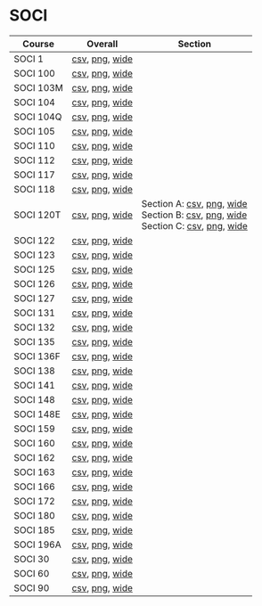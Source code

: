 # SOCI

| Course | Overall | Section |
| ------ | ------- | ------- |
| SOCI 1 | [csv](https://github.com/UCSD-Historical-Enrollment-Data/2023Fall/blob/main/overall/SOCI%201.csv), [png](https://raw.githubusercontent.com/UCSD-Historical-Enrollment-Data/2023Fall/main/plot_overall/SOCI%201.png), [wide](https://raw.githubusercontent.com/UCSD-Historical-Enrollment-Data/2023Fall/main/plot_overall_wide/SOCI%201.png) |  |
| SOCI 100 | [csv](https://github.com/UCSD-Historical-Enrollment-Data/2023Fall/blob/main/overall/SOCI%20100.csv), [png](https://raw.githubusercontent.com/UCSD-Historical-Enrollment-Data/2023Fall/main/plot_overall/SOCI%20100.png), [wide](https://raw.githubusercontent.com/UCSD-Historical-Enrollment-Data/2023Fall/main/plot_overall_wide/SOCI%20100.png) |  |
| SOCI 103M | [csv](https://github.com/UCSD-Historical-Enrollment-Data/2023Fall/blob/main/overall/SOCI%20103M.csv), [png](https://raw.githubusercontent.com/UCSD-Historical-Enrollment-Data/2023Fall/main/plot_overall/SOCI%20103M.png), [wide](https://raw.githubusercontent.com/UCSD-Historical-Enrollment-Data/2023Fall/main/plot_overall_wide/SOCI%20103M.png) |  |
| SOCI 104 | [csv](https://github.com/UCSD-Historical-Enrollment-Data/2023Fall/blob/main/overall/SOCI%20104.csv), [png](https://raw.githubusercontent.com/UCSD-Historical-Enrollment-Data/2023Fall/main/plot_overall/SOCI%20104.png), [wide](https://raw.githubusercontent.com/UCSD-Historical-Enrollment-Data/2023Fall/main/plot_overall_wide/SOCI%20104.png) |  |
| SOCI 104Q | [csv](https://github.com/UCSD-Historical-Enrollment-Data/2023Fall/blob/main/overall/SOCI%20104Q.csv), [png](https://raw.githubusercontent.com/UCSD-Historical-Enrollment-Data/2023Fall/main/plot_overall/SOCI%20104Q.png), [wide](https://raw.githubusercontent.com/UCSD-Historical-Enrollment-Data/2023Fall/main/plot_overall_wide/SOCI%20104Q.png) |  |
| SOCI 105 | [csv](https://github.com/UCSD-Historical-Enrollment-Data/2023Fall/blob/main/overall/SOCI%20105.csv), [png](https://raw.githubusercontent.com/UCSD-Historical-Enrollment-Data/2023Fall/main/plot_overall/SOCI%20105.png), [wide](https://raw.githubusercontent.com/UCSD-Historical-Enrollment-Data/2023Fall/main/plot_overall_wide/SOCI%20105.png) |  |
| SOCI 110 | [csv](https://github.com/UCSD-Historical-Enrollment-Data/2023Fall/blob/main/overall/SOCI%20110.csv), [png](https://raw.githubusercontent.com/UCSD-Historical-Enrollment-Data/2023Fall/main/plot_overall/SOCI%20110.png), [wide](https://raw.githubusercontent.com/UCSD-Historical-Enrollment-Data/2023Fall/main/plot_overall_wide/SOCI%20110.png) |  |
| SOCI 112 | [csv](https://github.com/UCSD-Historical-Enrollment-Data/2023Fall/blob/main/overall/SOCI%20112.csv), [png](https://raw.githubusercontent.com/UCSD-Historical-Enrollment-Data/2023Fall/main/plot_overall/SOCI%20112.png), [wide](https://raw.githubusercontent.com/UCSD-Historical-Enrollment-Data/2023Fall/main/plot_overall_wide/SOCI%20112.png) |  |
| SOCI 117 | [csv](https://github.com/UCSD-Historical-Enrollment-Data/2023Fall/blob/main/overall/SOCI%20117.csv), [png](https://raw.githubusercontent.com/UCSD-Historical-Enrollment-Data/2023Fall/main/plot_overall/SOCI%20117.png), [wide](https://raw.githubusercontent.com/UCSD-Historical-Enrollment-Data/2023Fall/main/plot_overall_wide/SOCI%20117.png) |  |
| SOCI 118 | [csv](https://github.com/UCSD-Historical-Enrollment-Data/2023Fall/blob/main/overall/SOCI%20118.csv), [png](https://raw.githubusercontent.com/UCSD-Historical-Enrollment-Data/2023Fall/main/plot_overall/SOCI%20118.png), [wide](https://raw.githubusercontent.com/UCSD-Historical-Enrollment-Data/2023Fall/main/plot_overall_wide/SOCI%20118.png) |  |
| SOCI 120T | [csv](https://github.com/UCSD-Historical-Enrollment-Data/2023Fall/blob/main/overall/SOCI%20120T.csv), [png](https://raw.githubusercontent.com/UCSD-Historical-Enrollment-Data/2023Fall/main/plot_overall/SOCI%20120T.png), [wide](https://raw.githubusercontent.com/UCSD-Historical-Enrollment-Data/2023Fall/main/plot_overall_wide/SOCI%20120T.png) | Section A: [csv](https://github.com/UCSD-Historical-Enrollment-Data/2023Fall/blob/main/section/SOCI%20120T_A.csv), [png](https://raw.githubusercontent.com/UCSD-Historical-Enrollment-Data/2023Fall/main/plot_section/SOCI%20120T_A.png), [wide](https://raw.githubusercontent.com/UCSD-Historical-Enrollment-Data/2023Fall/main/plot_section_wide/SOCI%20120T_A.png)<br>Section B: [csv](https://github.com/UCSD-Historical-Enrollment-Data/2023Fall/blob/main/section/SOCI%20120T_B.csv), [png](https://raw.githubusercontent.com/UCSD-Historical-Enrollment-Data/2023Fall/main/plot_section/SOCI%20120T_B.png), [wide](https://raw.githubusercontent.com/UCSD-Historical-Enrollment-Data/2023Fall/main/plot_section_wide/SOCI%20120T_B.png)<br>Section C: [csv](https://github.com/UCSD-Historical-Enrollment-Data/2023Fall/blob/main/section/SOCI%20120T_C.csv), [png](https://raw.githubusercontent.com/UCSD-Historical-Enrollment-Data/2023Fall/main/plot_section/SOCI%20120T_C.png), [wide](https://raw.githubusercontent.com/UCSD-Historical-Enrollment-Data/2023Fall/main/plot_section_wide/SOCI%20120T_C.png) |
| SOCI 122 | [csv](https://github.com/UCSD-Historical-Enrollment-Data/2023Fall/blob/main/overall/SOCI%20122.csv), [png](https://raw.githubusercontent.com/UCSD-Historical-Enrollment-Data/2023Fall/main/plot_overall/SOCI%20122.png), [wide](https://raw.githubusercontent.com/UCSD-Historical-Enrollment-Data/2023Fall/main/plot_overall_wide/SOCI%20122.png) |  |
| SOCI 123 | [csv](https://github.com/UCSD-Historical-Enrollment-Data/2023Fall/blob/main/overall/SOCI%20123.csv), [png](https://raw.githubusercontent.com/UCSD-Historical-Enrollment-Data/2023Fall/main/plot_overall/SOCI%20123.png), [wide](https://raw.githubusercontent.com/UCSD-Historical-Enrollment-Data/2023Fall/main/plot_overall_wide/SOCI%20123.png) |  |
| SOCI 125 | [csv](https://github.com/UCSD-Historical-Enrollment-Data/2023Fall/blob/main/overall/SOCI%20125.csv), [png](https://raw.githubusercontent.com/UCSD-Historical-Enrollment-Data/2023Fall/main/plot_overall/SOCI%20125.png), [wide](https://raw.githubusercontent.com/UCSD-Historical-Enrollment-Data/2023Fall/main/plot_overall_wide/SOCI%20125.png) |  |
| SOCI 126 | [csv](https://github.com/UCSD-Historical-Enrollment-Data/2023Fall/blob/main/overall/SOCI%20126.csv), [png](https://raw.githubusercontent.com/UCSD-Historical-Enrollment-Data/2023Fall/main/plot_overall/SOCI%20126.png), [wide](https://raw.githubusercontent.com/UCSD-Historical-Enrollment-Data/2023Fall/main/plot_overall_wide/SOCI%20126.png) |  |
| SOCI 127 | [csv](https://github.com/UCSD-Historical-Enrollment-Data/2023Fall/blob/main/overall/SOCI%20127.csv), [png](https://raw.githubusercontent.com/UCSD-Historical-Enrollment-Data/2023Fall/main/plot_overall/SOCI%20127.png), [wide](https://raw.githubusercontent.com/UCSD-Historical-Enrollment-Data/2023Fall/main/plot_overall_wide/SOCI%20127.png) |  |
| SOCI 131 | [csv](https://github.com/UCSD-Historical-Enrollment-Data/2023Fall/blob/main/overall/SOCI%20131.csv), [png](https://raw.githubusercontent.com/UCSD-Historical-Enrollment-Data/2023Fall/main/plot_overall/SOCI%20131.png), [wide](https://raw.githubusercontent.com/UCSD-Historical-Enrollment-Data/2023Fall/main/plot_overall_wide/SOCI%20131.png) |  |
| SOCI 132 | [csv](https://github.com/UCSD-Historical-Enrollment-Data/2023Fall/blob/main/overall/SOCI%20132.csv), [png](https://raw.githubusercontent.com/UCSD-Historical-Enrollment-Data/2023Fall/main/plot_overall/SOCI%20132.png), [wide](https://raw.githubusercontent.com/UCSD-Historical-Enrollment-Data/2023Fall/main/plot_overall_wide/SOCI%20132.png) |  |
| SOCI 135 | [csv](https://github.com/UCSD-Historical-Enrollment-Data/2023Fall/blob/main/overall/SOCI%20135.csv), [png](https://raw.githubusercontent.com/UCSD-Historical-Enrollment-Data/2023Fall/main/plot_overall/SOCI%20135.png), [wide](https://raw.githubusercontent.com/UCSD-Historical-Enrollment-Data/2023Fall/main/plot_overall_wide/SOCI%20135.png) |  |
| SOCI 136F | [csv](https://github.com/UCSD-Historical-Enrollment-Data/2023Fall/blob/main/overall/SOCI%20136F.csv), [png](https://raw.githubusercontent.com/UCSD-Historical-Enrollment-Data/2023Fall/main/plot_overall/SOCI%20136F.png), [wide](https://raw.githubusercontent.com/UCSD-Historical-Enrollment-Data/2023Fall/main/plot_overall_wide/SOCI%20136F.png) |  |
| SOCI 138 | [csv](https://github.com/UCSD-Historical-Enrollment-Data/2023Fall/blob/main/overall/SOCI%20138.csv), [png](https://raw.githubusercontent.com/UCSD-Historical-Enrollment-Data/2023Fall/main/plot_overall/SOCI%20138.png), [wide](https://raw.githubusercontent.com/UCSD-Historical-Enrollment-Data/2023Fall/main/plot_overall_wide/SOCI%20138.png) |  |
| SOCI 141 | [csv](https://github.com/UCSD-Historical-Enrollment-Data/2023Fall/blob/main/overall/SOCI%20141.csv), [png](https://raw.githubusercontent.com/UCSD-Historical-Enrollment-Data/2023Fall/main/plot_overall/SOCI%20141.png), [wide](https://raw.githubusercontent.com/UCSD-Historical-Enrollment-Data/2023Fall/main/plot_overall_wide/SOCI%20141.png) |  |
| SOCI 148 | [csv](https://github.com/UCSD-Historical-Enrollment-Data/2023Fall/blob/main/overall/SOCI%20148.csv), [png](https://raw.githubusercontent.com/UCSD-Historical-Enrollment-Data/2023Fall/main/plot_overall/SOCI%20148.png), [wide](https://raw.githubusercontent.com/UCSD-Historical-Enrollment-Data/2023Fall/main/plot_overall_wide/SOCI%20148.png) |  |
| SOCI 148E | [csv](https://github.com/UCSD-Historical-Enrollment-Data/2023Fall/blob/main/overall/SOCI%20148E.csv), [png](https://raw.githubusercontent.com/UCSD-Historical-Enrollment-Data/2023Fall/main/plot_overall/SOCI%20148E.png), [wide](https://raw.githubusercontent.com/UCSD-Historical-Enrollment-Data/2023Fall/main/plot_overall_wide/SOCI%20148E.png) |  |
| SOCI 159 | [csv](https://github.com/UCSD-Historical-Enrollment-Data/2023Fall/blob/main/overall/SOCI%20159.csv), [png](https://raw.githubusercontent.com/UCSD-Historical-Enrollment-Data/2023Fall/main/plot_overall/SOCI%20159.png), [wide](https://raw.githubusercontent.com/UCSD-Historical-Enrollment-Data/2023Fall/main/plot_overall_wide/SOCI%20159.png) |  |
| SOCI 160 | [csv](https://github.com/UCSD-Historical-Enrollment-Data/2023Fall/blob/main/overall/SOCI%20160.csv), [png](https://raw.githubusercontent.com/UCSD-Historical-Enrollment-Data/2023Fall/main/plot_overall/SOCI%20160.png), [wide](https://raw.githubusercontent.com/UCSD-Historical-Enrollment-Data/2023Fall/main/plot_overall_wide/SOCI%20160.png) |  |
| SOCI 162 | [csv](https://github.com/UCSD-Historical-Enrollment-Data/2023Fall/blob/main/overall/SOCI%20162.csv), [png](https://raw.githubusercontent.com/UCSD-Historical-Enrollment-Data/2023Fall/main/plot_overall/SOCI%20162.png), [wide](https://raw.githubusercontent.com/UCSD-Historical-Enrollment-Data/2023Fall/main/plot_overall_wide/SOCI%20162.png) |  |
| SOCI 163 | [csv](https://github.com/UCSD-Historical-Enrollment-Data/2023Fall/blob/main/overall/SOCI%20163.csv), [png](https://raw.githubusercontent.com/UCSD-Historical-Enrollment-Data/2023Fall/main/plot_overall/SOCI%20163.png), [wide](https://raw.githubusercontent.com/UCSD-Historical-Enrollment-Data/2023Fall/main/plot_overall_wide/SOCI%20163.png) |  |
| SOCI 166 | [csv](https://github.com/UCSD-Historical-Enrollment-Data/2023Fall/blob/main/overall/SOCI%20166.csv), [png](https://raw.githubusercontent.com/UCSD-Historical-Enrollment-Data/2023Fall/main/plot_overall/SOCI%20166.png), [wide](https://raw.githubusercontent.com/UCSD-Historical-Enrollment-Data/2023Fall/main/plot_overall_wide/SOCI%20166.png) |  |
| SOCI 172 | [csv](https://github.com/UCSD-Historical-Enrollment-Data/2023Fall/blob/main/overall/SOCI%20172.csv), [png](https://raw.githubusercontent.com/UCSD-Historical-Enrollment-Data/2023Fall/main/plot_overall/SOCI%20172.png), [wide](https://raw.githubusercontent.com/UCSD-Historical-Enrollment-Data/2023Fall/main/plot_overall_wide/SOCI%20172.png) |  |
| SOCI 180 | [csv](https://github.com/UCSD-Historical-Enrollment-Data/2023Fall/blob/main/overall/SOCI%20180.csv), [png](https://raw.githubusercontent.com/UCSD-Historical-Enrollment-Data/2023Fall/main/plot_overall/SOCI%20180.png), [wide](https://raw.githubusercontent.com/UCSD-Historical-Enrollment-Data/2023Fall/main/plot_overall_wide/SOCI%20180.png) |  |
| SOCI 185 | [csv](https://github.com/UCSD-Historical-Enrollment-Data/2023Fall/blob/main/overall/SOCI%20185.csv), [png](https://raw.githubusercontent.com/UCSD-Historical-Enrollment-Data/2023Fall/main/plot_overall/SOCI%20185.png), [wide](https://raw.githubusercontent.com/UCSD-Historical-Enrollment-Data/2023Fall/main/plot_overall_wide/SOCI%20185.png) |  |
| SOCI 196A | [csv](https://github.com/UCSD-Historical-Enrollment-Data/2023Fall/blob/main/overall/SOCI%20196A.csv), [png](https://raw.githubusercontent.com/UCSD-Historical-Enrollment-Data/2023Fall/main/plot_overall/SOCI%20196A.png), [wide](https://raw.githubusercontent.com/UCSD-Historical-Enrollment-Data/2023Fall/main/plot_overall_wide/SOCI%20196A.png) |  |
| SOCI 30 | [csv](https://github.com/UCSD-Historical-Enrollment-Data/2023Fall/blob/main/overall/SOCI%2030.csv), [png](https://raw.githubusercontent.com/UCSD-Historical-Enrollment-Data/2023Fall/main/plot_overall/SOCI%2030.png), [wide](https://raw.githubusercontent.com/UCSD-Historical-Enrollment-Data/2023Fall/main/plot_overall_wide/SOCI%2030.png) |  |
| SOCI 60 | [csv](https://github.com/UCSD-Historical-Enrollment-Data/2023Fall/blob/main/overall/SOCI%2060.csv), [png](https://raw.githubusercontent.com/UCSD-Historical-Enrollment-Data/2023Fall/main/plot_overall/SOCI%2060.png), [wide](https://raw.githubusercontent.com/UCSD-Historical-Enrollment-Data/2023Fall/main/plot_overall_wide/SOCI%2060.png) |  |
| SOCI 90 | [csv](https://github.com/UCSD-Historical-Enrollment-Data/2023Fall/blob/main/overall/SOCI%2090.csv), [png](https://raw.githubusercontent.com/UCSD-Historical-Enrollment-Data/2023Fall/main/plot_overall/SOCI%2090.png), [wide](https://raw.githubusercontent.com/UCSD-Historical-Enrollment-Data/2023Fall/main/plot_overall_wide/SOCI%2090.png) |  |
